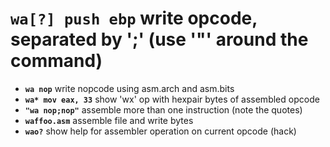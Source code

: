 <!-- TITLE: wa -->

#  **`wa[?] push ebp`** write opcode, separated by ';' (use '"' around the command)

- **`wa nop`** write nopcode using asm.arch and asm.bits
- **`wa* mov eax, 33`** show 'wx' op with hexpair bytes of assembled opcode
- **`"wa nop;nop"`** assemble more than one instruction (note the quotes)
- **`waffoo.asm`** assemble file and write bytes
- **`wao?`** show help for assembler operation on current opcode (hack)